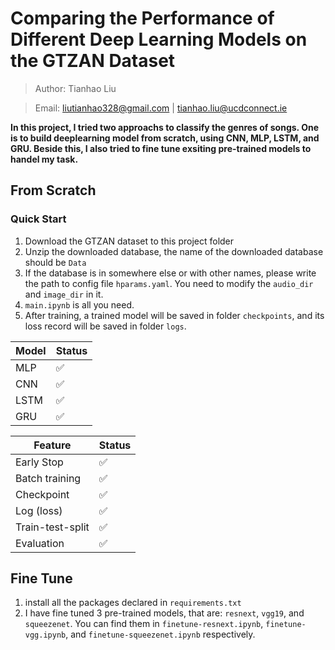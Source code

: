 # Comparing the Performance of Different Deep Learning Models on the GTZAN Dataset
> Author: Tianhao Liu
 
> Email: liutianhao328@gmail.com | tianhao.liu@ucdconnect.ie

**In this project, I tried two approachs to classify the genres of songs. One is to build deeplearning model from scratch, using CNN, MLP, LSTM, and GRU. Beside this, I also tried to fine tune exsiting pre-trained models to handel my task.**


## From Scratch
### Quick Start
1. Download the GTZAN dataset to this project folder
2. Unzip the downloaded database, the name of the downloaded database should be `Data`
3. If the database is in somewhere else or with other names, please write the path to config file `hparams.yaml`. You need to modify the `audio_dir` and `image_dir` in it. 
4.  `main.ipynb` is all you need. 
5.  After training, a trained model will be saved in folder `checkpoints`, and its loss record will be saved in folder   `logs`. 



| Model | Status |
|-------|--------|
| MLP   |   ✅   |
| CNN   |   ✅   |
| LSTM  |   ✅   |
| GRU   |   ✅   |


| Feature               | Status |
|-----------------------|--------|
| Early Stop            |   ✅   |
| Batch training        |   ✅   |
| Checkpoint            |   ✅   |
| Log (loss)            |   ✅   |
| Train-test-split      |   ✅   |
| Evaluation            |   ✅   |


## Fine Tune
1. install all the packages declared in `requirements.txt`
2. I have fine tuned 3 pre-trained models, that are: `resnext`, `vgg19`, and `squeezenet`. You can find them in `finetune-resnext.ipynb`, `finetune-vgg.ipynb`, and `finetune-squeezenet.ipynb` respectively. 